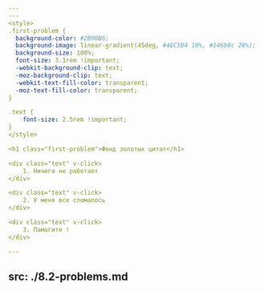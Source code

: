 ```yaml
---
---
<style>
.first-problem {
  background-color: #2B90B6;
  background-image: linear-gradient(45deg, #4EC5D4 10%, #146b8c 20%);
  background-size: 100%;
  font-size: 3.1rem !important;
  -webkit-background-clip: text;
  -moz-background-clip: text;
  -webkit-text-fill-color: transparent;
  -moz-text-fill-color: transparent;
}

.text {
    font-size: 2.5rem !important;
}
</style>

<h1 class="first-problem">Фонд золотых цитат</h1>

<div class="text" v-click>
    1. Ничего не работает
</div>

<div class="text" v-click>
    2. У меня все сломалось
</div>

<div class="text" v-click>
    3. Памагите !
</div>

---
```

src: ./8.2-problems.md
---
